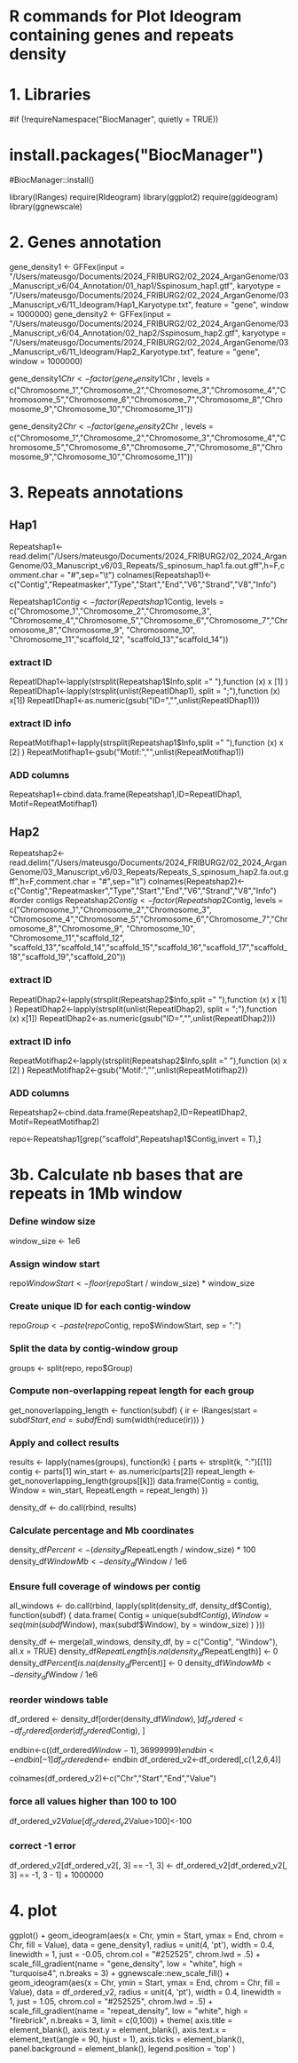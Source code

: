 # R commands for Plot Ideogram containing genes and  repeats density 


# 1. Libraries

#if (!requireNamespace("BiocManager", quietly = TRUE))
#  install.packages("BiocManager")
#BiocManager::install()

library(IRanges)
require(RIdeogram)
library(ggplot2)
require(ggideogram)
library(ggnewscale)



# 2.  Genes annotation

gene_density1 <- GFFex(input = "/Users/mateusgo/Documents/2024_FRIBURG2/02_2024_ArganGenome/03_Manuscript_v6/04_Annotation/01_hap1/Sspinosum_hap1.gtf", karyotype = "/Users/mateusgo/Documents/2024_FRIBURG2/02_2024_ArganGenome/03_Manuscript_v6/11_Ideogram/Hap1_Karyotype.txt", feature = "gene", window = 1000000)
gene_density2 <- GFFex(input = "/Users/mateusgo/Documents/2024_FRIBURG2/02_2024_ArganGenome/03_Manuscript_v6/04_Annotation/02_hap2/Sspinosum_hap2.gtf", karyotype = "/Users/mateusgo/Documents/2024_FRIBURG2/02_2024_ArganGenome/03_Manuscript_v6/11_Ideogram/Hap2_Karyotype.txt", feature = "gene", window = 1000000)

gene_density1$Chr <- factor(gene_density1$Chr , levels = c("Chromosome_1","Chromosome_2","Chromosome_3","Chromosome_4","Chromosome_5","Chromosome_6","Chromosome_7","Chromosome_8","Chromosome_9","Chromosome_10","Chromosome_11"))

gene_density2$Chr <- factor(gene_density2$Chr , levels = c("Chromosome_1","Chromosome_2","Chromosome_3","Chromosome_4","Chromosome_5","Chromosome_6","Chromosome_7","Chromosome_8","Chromosome_9","Chromosome_10","Chromosome_11"))






# 3. Repeats annotations

## Hap1
Repeatshap1<- read.delim("/Users/mateusgo/Documents/2024_FRIBURG2/02_2024_ArganGenome/03_Manuscript_v6/03_Repeats/S_spinosum_hap1.fa.out.gff",h=F,comment.char = "#",sep="\t")
colnames(Repeatshap1)<-c("Contig","Repeatmasker","Type","Start","End","V6","Strand","V8","Info")

Repeatshap1$Contig<-factor(Repeatshap1$Contig, levels = c("Chromosome_1","Chromosome_2","Chromosome_3", "Chromosome_4","Chromosome_5","Chromosome_6","Chromosome_7","Chromosome_8","Chromosome_9", "Chromosome_10", "Chromosome_11","scaffold_12", "scaffold_13","scaffold_14"))

### extract ID
RepeatIDhap1<-lapply(strsplit(Repeatshap1$Info,split =" "),function (x) x [1] ) 
RepeatIDhap1<-lapply(strsplit(unlist(RepeatIDhap1), split = ";"),function (x) x[1])
RepeatIDhap1<-as.numeric(gsub("ID=","",unlist(RepeatIDhap1)))
### extract ID info
RepeatMotifhap1<-lapply(strsplit(Repeatshap1$Info,split =" "),function (x) x [2] ) 
RepeatMotifhap1<-gsub("Motif:","",unlist(RepeatMotifhap1))
### ADD columns
Repeatshap1<-cbind.data.frame(Repeatshap1,ID=RepeatIDhap1, Motif=RepeatMotifhap1)



## Hap2
Repeatshap2<- read.delim("/Users/mateusgo/Documents/2024_FRIBURG2/02_2024_ArganGenome/03_Manuscript_v6/03_Repeats/Repeats_S_spinosum_hap2.fa.out.gff",h=F,comment.char = "#",sep="\t")
colnames(Repeatshap2)<-c("Contig","Repeatmasker","Type","Start","End","V6","Strand","V8","Info")
#order contigs
Repeatshap2$Contig<-factor(Repeatshap2$Contig, levels = c("Chromosome_1","Chromosome_2","Chromosome_3", "Chromosome_4","Chromosome_5","Chromosome_6","Chromosome_7","Chromosome_8","Chromosome_9", "Chromosome_10", "Chromosome_11","scaffold_12", "scaffold_13","scaffold_14","scaffold_15","scaffold_16","scaffold_17","scaffold_18","scaffold_19","scaffold_20"))


### extract ID
RepeatIDhap2<-lapply(strsplit(Repeatshap2$Info,split =" "),function (x) x [1] ) 
RepeatIDhap2<-lapply(strsplit(unlist(RepeatIDhap2), split = ";"),function (x) x[1])
RepeatIDhap2<-as.numeric(gsub("ID=","",unlist(RepeatIDhap2)))
### extract ID info
RepeatMotifhap2<-lapply(strsplit(Repeatshap2$Info,split =" "),function (x) x [2] ) 
RepeatMotifhap2<-gsub("Motif:","",unlist(RepeatMotifhap2))
### ADD columns
Repeatshap2<-cbind.data.frame(Repeatshap2,ID=RepeatIDhap2, Motif=RepeatMotifhap2)

repo<-Repeatshap1[grep("scaffold",Repeatshap1$Contig,invert = T),]


# 3b. Calculate nb bases that are repeats in 1Mb window
### Define window size
window_size <- 1e6

### Assign window start
repo$WindowStart <- floor(repo$Start / window_size) * window_size

### Create unique ID for each contig-window
repo$Group <- paste(repo$Contig, repo$WindowStart, sep = ":")

### Split the data by contig-window group
groups <- split(repo, repo$Group)

### Compute non-overlapping repeat length for each group
get_nonoverlapping_length <- function(subdf) {
  ir <- IRanges(start = subdf$Start, end = subdf$End)
  sum(width(reduce(ir)))
}

### Apply and collect results
results <- lapply(names(groups), function(k) {
  parts <- strsplit(k, ":")[[1]]
  contig <- parts[1]
  win_start <- as.numeric(parts[2])
  repeat_length <- get_nonoverlapping_length(groups[[k]])
  data.frame(Contig = contig, Window = win_start, RepeatLength = repeat_length)
})

density_df <- do.call(rbind, results)

### Calculate percentage and Mb coordinates
density_df$Percent <- (density_df$RepeatLength / window_size) * 100
density_df$WindowMb <- density_df$Window / 1e6

### Ensure full coverage of windows per contig
all_windows <- do.call(rbind, lapply(split(density_df, density_df$Contig), function(subdf) {
  data.frame(
    Contig = unique(subdf$Contig),
    Window = seq(min(subdf$Window), max(subdf$Window), by = window_size)
  )
}))

density_df <- merge(all_windows, density_df, by = c("Contig", "Window"), all.x = TRUE)
density_df$RepeatLength[is.na(density_df$RepeatLength)] <- 0
density_df$Percent[is.na(density_df$Percent)] <- 0
density_df$WindowMb <- density_df$Window / 1e6

### reorder windows table

df_ordered <- density_df[order(density_df$Window), ]
df_ordered <- df_ordered[order(df_ordered$Contig), ]

endbin<-c((df_ordered$Window -1 ),36999999)
endbin<-endbin [-1]
df_ordered$end<- endbin
df_ordered_v2<-df_ordered[,c(1,2,6,4)]

colnames(df_ordered_v2)<-c("Chr","Start","End","Value")

### force all values higher than 100 to 100
df_ordered_v2$Value[df_ordered_v2$Value>100]<-100

### correct -1 error
df_ordered_v2[df_ordered_v2[, 3] == -1, 3] <- df_ordered_v2[df_ordered_v2[, 3] == -1, 3 - 1] + 1000000


# 4. plot
ggplot() +
  geom_ideogram(aes(x = Chr, ymin = Start, ymax = End, 
                    chrom = Chr, fill = Value), 
                data = gene_density1,
                radius = unit(4, 'pt'), width = 0.4, 
                linewidth = 1, just = -0.05,
                chrom.col = "#252525", chrom.lwd = .5) +
  scale_fill_gradient(name = "gene_density", low = "white", 
                      high = "turquoise4", n.breaks = 3) +
  ggnewscale::new_scale_fill() +
  geom_ideogram(aes(x = Chr, ymin = Start, ymax = End, 
                    chrom = Chr, fill = Value), 
                data = df_ordered_v2,
                radius = unit(4, 'pt'), width = 0.4, 
                linewidth = 1, just = 1.05,
                chrom.col = "#252525", chrom.lwd = .5) +
  scale_fill_gradient(name = "repeat_density", low = "white", 
                      high = "firebrick", n.breaks = 3, limit = c(0,100)) +
  theme(
    axis.title = element_blank(),
    axis.text.y = element_blank(),
    axis.text.x = element_text(angle = 90, hjust = 1),
    axis.ticks = element_blank(),
    panel.background = element_blank(),
    legend.position = 'top'
  )

